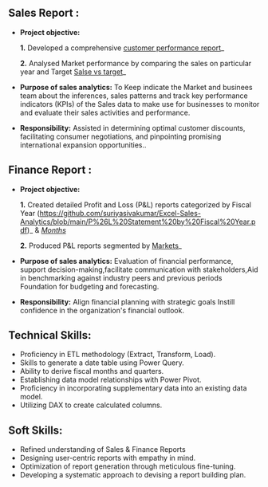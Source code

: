 ## Sales Report :


- **Project objective:** 

    **1.** Developed a comprehensive [customer performance report](https://github.com/suriyasivakumar/Excel-Sales-Analytics/blob/main/Customer%20Performance%20Report.pdf)_ 

    **2.** Analysed Market performance by comparing the sales on particular year and Target [Salse vs target](https://github.com/suriyasivakumar/Excel-Sales-Analytics/blob/main/Market%20Performance%20vs%20Target%20Report.pdf)_

- **Purpose of sales analytics:** To Keep indicate the Market and businees team about the inferences, sales patterns and track key performance indicators (KPIs)  of the Sales data to make use  for businesses to monitor and evaluate their sales activities and performance.

- **Responsibility:** Assisted in determining optimal customer discounts, facilitating consumer negotiations, and pinpointing promising international expansion opportunities..


## Finance Report :

- **Project objective:** 

    **1.** Created detailed Profit and Loss (P&L) reports categorized by Fiscal Year (https://github.com/suriyasivakumar/Excel-Sales-Analytics/blob/main/P%26L%20Statement%20by%20Fiscal%20Year.pdf)_ & _[Months](https://github.com/suriyasivakumar/Excel-Sales-Analytics/blob/main/P%26L%20Statement%20by%20Months.pdf)_ 

   **2.** Produced P&L reports segmented by [Markets](https://github.com/KirandeepMarala/Excel-Sales_Analysis/blob/main/P%26L%20Statement%20by%20Markets.pdf)_

- **Purpose of sales analytics:** Evaluation of financial performance, support decision-making,facilitate communication with stakeholders,Aid in benchmarking against industry peers and previous periods Foundation for budgeting and forecasting.

- **Responsibility:** Align financial planning with strategic goals Instill confidence in the organization's financial outlook.


## Technical Skills:
- 	Proficiency in ETL methodology (Extract, Transform, Load).
- 	Skills to generate a date table using Power Query.
- 	Ability to derive fiscal months and quarters.
- 	Establishing data model relationships with Power Pivot.
- 	Proficiency in incorporating supplementary data into an existing data model.
- 	Utilizing DAX to create calculated columns.

## Soft Skills:
- 	Refined understanding of Sales & Finance Reports
- 	Designing user-centric reports with empathy in mind.
- 	Optimization of report generation through meticulous fine-tuning.
- 	Developing a systematic approach to devising a report building plan.
